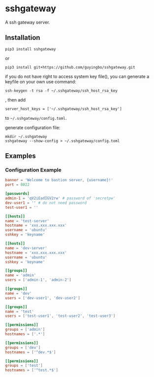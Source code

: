 # sshgateway
A ssh gateway server.

## Installation

`pip3 install sshgateway`

or

`pip3 install git+https://github.com/guyingbo/sshgateway.git`

if you do not have right to access system key file(), you can generate a keyfile on your own use command:

`ssh-keygen -t rsa -f ~/.sshgateway/ssh_host_rsa_key`

, then add

`server_host_keys = ['~/.sshgateway/ssh_host_rsa_key']`

to `~/.sshgateway/config.toml`.


generate configuration file:

~~~shell
mkdir ~/.sshgateway
sshgateway --show-config > ~/.sshgateway/config.toml
~~~

## Examples

### Configuration Example

~~~toml
banner = 'Welcome to bastion server, {username}!'
port = 8022

[passwords]
admin-1 = 'qV2iEadIGV2rw' # password of 'secretpw'
dev-user1 = '' # do not need password
test-user1 = ''

[[hosts]]
name = 'test-server'
hostname = 'xxx.xxx.xxx.xxx'
username = 'ubuntu'
sshkey = 'keyname'

[[hosts]]
name = 'dev-server'
hostname = 'xxx.xxx.xxx.xxx'
username = 'ubuntu'
sshkey = 'keyname'

[[groups]]
name = 'admin'
users = ['admin-1', 'admin-2']

[[groups]]
name = 'dev'
users = ['dev-user1', 'dev-user2']

[[groups]]
name = 'test'
users = ['test-user1', 'test-user2', 'test-user3']

[[permissions]]
groups = ['admin']
hostnames = ['.*']

[[permissions]]
groups = ['dev']
hostnames = ['^dev.*$']

[[permissions]]
groups = ['test']
hostnames = ['^test.*$']
~~~
